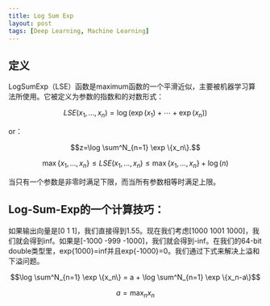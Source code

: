 ```yaml
---
title: Log Sum Exp
layout: post
tags: [Deep Learning, Machine Learning]
---
```


## 定义

LogSumExp（LSE）函数是maximum函数的一个平滑近似，主要被机器学习算法所使用。它被定义为参数的指数和的对数形式：

$$LSE(x_{1},\dots ,x_{n})=\log \left(\exp(x_{1})+\cdots +\exp(x_{n})\right)$$

or：

$$z=\log \sum^N_{n=1} \exp \{x_n\}.$$


$${\displaystyle \max {\{x_{1},\dots ,x_{n}\}}\leq LSE(x_{1},\dots ,x_{n})\leq \max {\{x_{1},\dots ,x_{n}\}}+\log(n)}$$

当只有一个参数是非零时满足下限，而当所有参数相等时满足上限。

## Log-Sum-Exp的一个计算技巧：

如果输出向量是[0 1 1]，我们直接得到1.55。现在我们考虑[1000 1001 1000]，我们就会得到inf。如果是[-1000 -999 -1000]，我们就会得到-inf。在我们的64-bit double类型里，exp{1000}=inf并且exp{-1000}=0。我们通过下式来解决上溢和下溢问题。

$$\log \sum^N_{n=1} \exp \{x_n\} = a + \log \sum^N_{n=1} \exp \{x_n-a\}$$

$$a=\max_n x_n$$